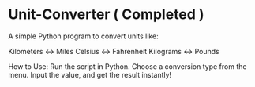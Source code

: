 # Unit-Converter ( Completed )
A simple Python program to convert units like:

Kilometers ↔️ Miles
Celsius ↔️ Fahrenheit 
Kilograms ↔️ Pounds

How to Use:
Run the script in Python.
Choose a conversion type from the menu.
Input the value, and get the result instantly!

